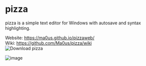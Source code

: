 # pizza

pizza is a simple text editor for Windows with autosave and syntax highlighting.

Website: https://ma0us.github.io/pizzaweb/ <br>
Wiki: https://github.com/Ma0us/pizza/wiki <br>
![Download pizza](https://ma0us.github.io/pizzaweb/)

![image](https://user-images.githubusercontent.com/85688939/164979612-b8c4abf8-1efc-4610-8285-1233c06b66e0.png)

